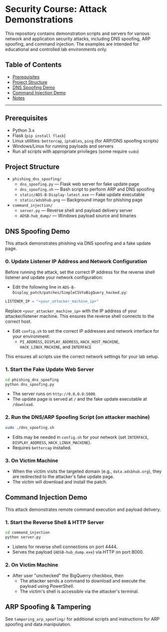 # Security Course: Attack Demonstrations

This repository contains demonstration scripts and servers for various network and application security attacks, including DNS spoofing, ARP spoofing, and command injection. The examples are intended for educational and controlled lab environments only.

## Table of Contents
- [Prerequisites](#prerequisites)
- [Project Structure](#project-structure)
- [DNS Spoofing Demo](#dns-spoofing-demo)
- [Command Injection Demo](#command-injection-demo)
- [Notes](#notes)

---

## Prerequisites
- Python 3.x
- Flask (`pip install flask`)
- Linux utilities: `bettercap`, `iptables`, `ping` (for ARP/DNS spoofing scripts)
- Windows/Linux for running payloads and servers
- Run all scripts with appropriate privileges (some require `sudo`)

## Project Structure
- `phishing_dns_spoofing/`
  - `dns_spoofing.py` — Flask web server for fake update page
  - `dns_spoofing.sh` — Bash script to perform ARP and DNS spoofing
  - `static/ADS-B-Display-latest.exe` — Fake update executable
  - `static/adsbhub.png` — Background image for phishing page
- `command_injection/`
  - `server.py` — Reverse shell and payload delivery server
  - `ADSB-hub_dump/` — Windows payload source and binaries

## DNS Spoofing Demo
This attack demonstrates phishing via DNS spoofing and a fake update page.

### 0. Update Listener IP Address and Network Configuration

Before running the attack, set the correct IP address for the reverse shell listener and update your network configuration:

- Edit the following line in `ADS-B-Display_patch/patches/SimpleCSVtoBigQuery_hacked.py`:

```python
LISTENER_IP = "<your_attacker_machine_ip>"
```
Replace `<your_attacker_machine_ip>` with the IP address of your attacker/listener machine. This ensures the reverse shell connects to the correct host.

- Edit `config.sh` to set the correct IP addresses and network interface for your environment:
  - `PI_ADDRESS`, `DISPLAY_ADDRESS`, `HACK_HOST_MACHINE`, `HACK_LINUX_MACHINE`, and `INTERFACE`

This ensures all scripts use the correct network settings for your lab setup.

### 1. Start the Fake Update Web Server
```bash
cd phishing_dns_spoofing
python dns_spoofing.py
```
- The server runs on `http://0.0.0.0:5000`.
- The update page is served at `/` and the fake update executable at `/download`.

### 2. Run the DNS/ARP Spoofing Script (on attacker machine)
```bash
sudo ./dns_spoofing.sh
```
- Edits may be needed in `config.sh` for your network (set `INTERFACE`, `DISPLAY_ADDRESS`, `HACK_LINUX_MACHINE`).
- Requires `bettercap` installed.

### 3. On Victim Machine
- When the victim visits the targeted domain (e.g., `data.adsbhub.org`), they are redirected to the attacker's fake update page.
- The victim will download and install the patch.

## Command Injection Demo
This attack demonstrates remote command execution and payload delivery.

### 1. Start the Reverse Shell & HTTP Server
```bash
cd command_injection
python server.py
```
- Listens for reverse shell connections on port 4444.
- Serves the payload (`ADSB-hub_dump.exe`) via HTTP on port 8000.

### 2. On Victim Machine
- After user "unchecked" the BigQuerry checkbox, then
  - The attacker sends a command to download and execute the payload using PowerShell.
  - The victim's shell is accessible via the attacker's terminal.

## ARP Spoofing & Tampering
See `tampering_arp_spoofing/` for additional scripts and instructions for ARP spoofing and data manipulation.
